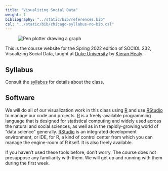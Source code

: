 ```yaml
---
title: "Visualizing Social Data"
weight: 1
bibliography: "../static/bib/references.bib"
csl: "../static/bib/chicago-syllabus-no-bib.csl"
---
```


<figure>
<img src="/images/plotter-cropped.gif" alt="Pen plotter drawing a graph">
</figure>

This is the course website for the Spring 2022 edition of SOCIOL 232, Visualizing Social Data, taught at [Duke University](https://duke.edu) by [Kieran Healy](https://kieranhealy.org/).

## Syllabus

Consult the [syllabus](/syllabus/) for details about the class.

## Software

We will do all of our visualization work in this class using [R](https://cran.r-project.org/) and use [RStudio](https://www.rstudio.com/) to manage our code and projects. [R](https://cran.r-project.org/) is a freely-available programming language that is designed for statistical computing and widely used across the natural and social sciences, as well as in the rapidly-growing world of “data science” generally. [RStudio](https://www.rstudio.com/) is an integrated development environment, or IDE, for R, a kind of control center from which you can manage the engine-room of R itself. It is also freely available.

If you haven’t used these tools before, don’t worry. The course does not presuppose any familiarity with them. We will get up and running with them during the first week.
